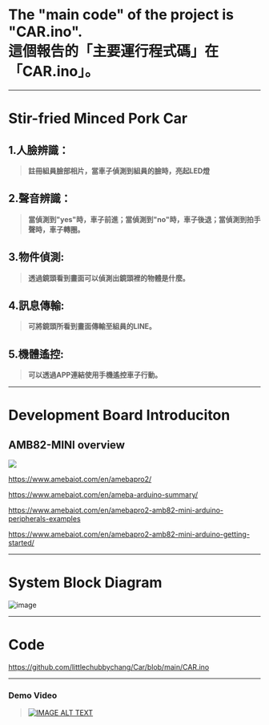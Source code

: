 # The "main code" of the project is "CAR.ino".<br />這個報告的「主要運行程式碼」在「CAR.ino」。  

***
 
# Stir-fried Minced Pork Car
## 1.人臉辨識：
>**註冊組員臉部相片，當車子偵測到組員的臉時，亮起LED燈**

## 2.聲音辨識：
>**當偵測到"yes"時，車子前進；當偵測到"no"時，車子後退；當偵測到拍手聲時，車子轉圈。**

## 3.物件偵測:
>**透過鏡頭看到畫面可以偵測出鏡頭裡的物體是什麼。**

## 4.訊息傳輸:
>**可將鏡頭所看到畫面傳輸至組員的LINE。**

## 5.機體遙控:
>**可以透過APP連結使用手機遙控車子行動。**

***
# Development Board Introduciton
## AMB82-MINI overview

![](https://camo.githubusercontent.com/2f3185a599037adeadd9b22bcc49a77b9a53198a5315207128641e1fa462ba26/68747470733a2f2f7777772e616d656261696f742e636f6d2f77702d636f6e74656e742f75706c6f6164732f323032332f30332f616d6238325f6d696e692e706e67)

https://www.amebaiot.com/en/amebapro2/

https://www.amebaiot.com/en/ameba-arduino-summary/

https://www.amebaiot.com/en/amebapro2-amb82-mini-arduino-peripherals-examples

https://www.amebaiot.com/en/amebapro2-amb82-mini-arduino-getting-started/

***

# System Block Diagram

![image](https://github.com/littlechubbychang/Car/assets/168112225/b05d2eb6-453c-440d-9dc6-694fba47bd45)

***

# Code
<https://github.com/littlechubbychang/Car/blob/main/CAR.ino>

***

### Demo Video
>[![IMAGE ALT TEXT](http://img.youtube.com/vi/vr_V1QnVMts/0.jpg)](https://www.youtube.com/watch?v=vr_V1QnVMts "鴨嘴獸泰式打拋豬小車車專題報告 微控制器介面與驅動設計")

